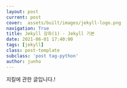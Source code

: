 ```yaml
---
layout: post
current: post
cover:  assets/built/images/jekyll-logo.png
navigation: True
title: Jekyll 강좌(1) - Jekyll 기본
date: 2021-06-01 17:40:00
tags: [jekyll]
class: post-template
subclass: 'post tag-python'
author: junho
---
```


지킬에 관한 글입니다.!